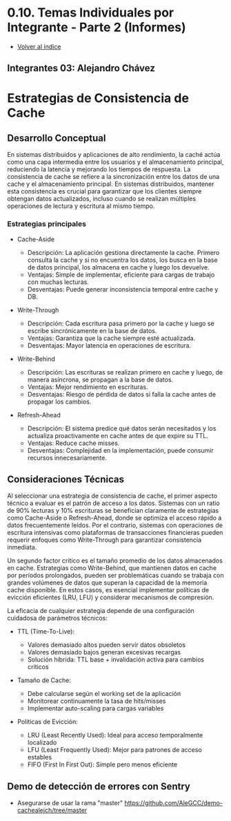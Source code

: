 # 0.10. Temas Individuales por Integrante - Parte 2 (Informes)
- [Volver al índice](/0/0.md)

## Integrantes 03: Alejandro Chávez

# Estrategias de Consistencia de Cache

## Desarrollo Conceptual

En sistemas distribuidos y aplicaciones de alto rendimiento, la caché actúa como una capa intermedia entre los usuarios y el almacenamiento principal, reduciendo la latencia y mejorando los tiempos de respuesta. La consistencia de cache se refiere a la sincronización entre los datos de una cache y el almacenamiento principal. En sistemas distribuidos, mantener esta consistencia es crucial para garantizar que los clientes siempre obtengan datos actualizados, incluso cuando se realizan múltiples operaciones de lectura y escritura al mismo tiempo.

### Estrategias principales

- Cache-Aside
    - Descripción: La aplicación gestiona directamente la cache. Primero consulta la cache y si no encuentra los datos, los busca en la base de datos principal, los almacena en cache y luego los devuelve.
    - Ventajas: Simple de implementar, eficiente para cargas de trabajo con muchas lecturas.
    - Desventajas: Puede generar inconsistencia temporal entre cache y DB.

- Write-Through
    - Descripción: Cada escritura pasa primero por la cache y luego se escribe sincrónicamente en la base de datos.
    - Ventajas: Garantiza que la cache siempre esté actualizada.
    - Desventajas: Mayor latencia en operaciones de escritura.

- Write-Behind
    - Descripción: Las escrituras se realizan primero en cache y luego, de manera asíncrona, se propagan a la base de datos.
    - Ventajas: Mejor rendimiento en escrituras.
    - Desventajas: Riesgo de pérdida de datos si falla la cache antes de propagar los cambios.

- Refresh-Ahead
    - Descripción: El sistema predice qué datos serán necesitados y los actualiza proactivamente en cache antes de que expire su TTL.
    - Ventajas: Reduce cache misses.
    - Desventajas: Complejidad en la implementación, puede consumir recursos innecesariamente.

## Consideraciones Técnicas

Al seleccionar una estrategia de consistencia de cache, el primer aspecto técnico a evaluar es el patrón de acceso a los datos. Sistemas con un ratio de 90% lecturas y 10% escrituras se benefician claramente de estrategias como Cache-Aside o Refresh-Ahead, donde se optimiza el acceso rápido a datos frecuentemente leídos. Por el contrario, sistemas con operaciones de escritura intensivas como plataformas de transacciones financieras pueden requerir enfoques como Write-Through para garantizar consistencia inmediata.

Un segundo factor crítico es el tamaño promedio de los datos almacenados en cache. Estrategias como Write-Behind, que mantienen datos en cache por períodos prolongados, pueden ser problemáticas cuando se trabaja con grandes volúmenes de datos que superan la capacidad de la memoria cache disponible. En estos casos, es esencial implementar políticas de evicción eficientes (LRU, LFU) y considerar mecanismos de compresión.

La eficacia de cualquier estrategia depende de una configuración cuidadosa de parámetros técnicos:

- TTL (Time-To-Live):
    - Valores demasiado altos pueden servir datos obsoletos
    - Valores demasiado bajos generan excesivas recargas
    - Solución híbrida: TTL base + invalidación activa para cambios críticos

- Tamaño de Cache:
    - Debe calcularse según el working set de la aplicación
    - Monitorear continuamente la tasa de hits/misses
    - Implementar auto-scaling para cargas variables

- Políticas de Evicción:
    - LRU (Least Recently Used): Ideal para acceso temporalmente localizado
    - LFU (Least Frequently Used): Mejor para patrones de acceso estables
    - FIFO (First In First Out): Simple pero menos eficiente

## Demo de detección de errores con Sentry
- Asegurarse de usar la rama "master"
https://github.com/AleGCC/demo-cachealejch/tree/master